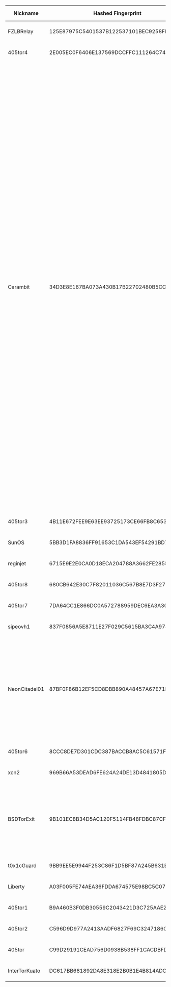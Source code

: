 | Nickname |  Hashed Fingerprint	| Or Addresses | Contact | Running | Flags | Last Seen | First Seen | Last Restarted | Advertised Bandwidth | Platform | Version | Version Status | Recommended Version | Verified hostnames | Exit policy |
|---|---|---|---|---|---|---|---|---|---|---|---|---|---|---|---|
|FZLBRelay | 125E87975C5401537B122537101BEC9258FB86F8 | ["129.146.187.135:443"] | N/A | true | Running, V2Dir, Valid | 2025-10-08 19:00:00 | 2025-10-08 18:00:00 | 2025-10-08 16:56:57 | 0 | Tor 0.4.8.18 on Linux | 0.4.8.18 | recommended | true | N/A | ["reject *:*"]|
|405tor4 | 2E005EC0F6406E137569DCCFFC111264C744504C | ["107.208.159.58:9004"] | N/A | true | Running, V2Dir, Valid | 2025-10-08 19:00:00 | 2025-10-08 02:00:00 | 2025-10-08 03:44:31 | 0 | Tor 0.4.8.10 on Linux | 0.4.8.10 | recommended | true | ["107-208-159-58.lightspeed.okcbok.sbcglobal.net"] | ["reject *:*"]|
|Carambit | 34D3E8E167BA073A430B17B22702480B5CC659B5 | ["84.247.176.213:443","[2a02:c207:2284:5299::1]:443"] | rain1964@icloud.com | true | BadExit, MiddleOnly, Running, Valid | 2025-10-08 19:00:00 | 2025-10-08 09:00:00 | 2025-10-08 08:19:59 | 0 | Tor 0.4.8.18 on Linux | 0.4.8.18 | recommended | true | ["vmi2845299.contaboserver.net"] | ["reject 0.0.0.0/8:*","reject 169.254.0.0/16:*","reject 127.0.0.0/8:*","reject 192.168.0.0/16:*","reject 10.0.0.0/8:*","reject 172.16.0.0/12:*","reject 84.247.176.213:*","accept *:20-22","accept *:43","accept *:53","accept *:79-81","accept *:194","accept *:220","accept *:389","accept *:443","accept *:465","accept *:531","accept *:543-544","accept *:554","accept *:563","accept *:587","accept *:636","accept *:706","accept *:853","accept *:873","accept *:902-904","accept *:981","accept *:989-995","accept *:1194","accept *:1220","accept *:1293","accept *:1500","accept *:1533","accept *:1677","accept *:1723","accept *:1755","accept *:1863","accept *:2082","accept *:2083","accept *:2086-2087","accept *:2095-2096","accept *:2102-2104","accept *:3128","accept *:3690","accept *:4321","accept *:4643","accept *:5050","accept *:5190","accept *:5222-5223","accept *:5228","accept *:5900","accept *:6660-6669","accept *:6679","accept *:6697","accept *:8000","accept *:8008","accept *:8074","accept *:8080","accept *:8082","accept *:8087-8088","accept *:8332-8333","accept *:8443","accept *:8888","accept *:9418","accept *:9999","accept *:10000","accept *:11371","accept *:19294","accept *:19638","accept *:50002","accept *:64738","reject *:*"]|
|405tor3 | 4B11E672FEE9E63EE93725173CE66FB8C65302B8 | ["107.208.159.58:9002"] | N/A | true | Running, V2Dir, Valid | 2025-10-08 19:00:00 | 2025-10-08 01:00:00 | 2025-10-08 04:01:23 | 0 | Tor 0.4.8.10 on Linux | 0.4.8.10 | recommended | true | ["107-208-159-58.lightspeed.okcbok.sbcglobal.net"] | ["reject *:*"]|
|SunOS | 5BB3D1FA8836FF91653C1DA543EF54291BD7522A | ["193.124.44.87:8443"] | N/A | true | Running, V2Dir, Valid | 2025-10-08 19:00:00 | 2025-10-08 19:00:00 | 2025-10-08 17:17:54 | 0 | Tor 0.4.8.18 on Linux | 0.4.8.18 | recommended | true | N/A | ["reject *:*"]|
|reginjet | 6715E9E2E0CA0D18ECA204788A3662FE2855E30A | ["82.165.174.149:443","[2a02:2479:7b:d400::1]:443"] | ichbinbesseralsdu123@mail.de | true | Running, V2Dir, Valid | 2025-10-08 19:00:00 | 2025-10-08 08:00:00 | 2025-10-08 07:57:23 | 0 | Tor 0.4.8.16 on Linux | 0.4.8.16 | recommended | true | ["ip82-165-174-149.pbiaas.com"] | ["reject *:*"]|
|405tor8 | 680CB642E30C7F82011036C567B8E7D3F27D0099 | ["107.208.159.58:9008"] | N/A | true | Running, V2Dir, Valid | 2025-10-08 19:00:00 | 2025-10-08 04:00:00 | 2025-10-08 03:07:31 | 0 | Tor 0.4.8.10 on Linux | 0.4.8.10 | recommended | true | ["107-208-159-58.lightspeed.okcbok.sbcglobal.net"] | ["reject *:*"]|
|405tor7 | 7DA64CC1E866DC0A572788959DEC6EA3A30E8771 | ["107.208.159.58:9007"] | N/A | true | Running, V2Dir, Valid | 2025-10-08 19:00:00 | 2025-10-08 03:00:00 | 2025-10-08 02:41:42 | 0 | Tor 0.4.8.10 on Linux | 0.4.8.10 | recommended | true | ["107-208-159-58.lightspeed.okcbok.sbcglobal.net"] | ["reject *:*"]|
|sipeovh1 | 837F0856A5E8711E27F029C5615BA3C4A97850B6 | ["188.165.226.228:9001","[2001:41d0:2:ade4::1]:9001"] | / | true | Running, V2Dir, Valid | 2025-10-08 19:00:00 | 2025-10-08 12:00:00 | 2025-10-08 11:02:23 | 0 | Tor 0.4.8.19 on Linux | 0.4.8.19 | recommended | true | ["sipe.ovh"] | ["reject *:*"]|
|NeonCitadel01 | 87BF0F86B12EF5CD8DBB890A48457A67E71EDFF2 | ["23.137.254.142:443"] | peter_bents__gmail__com | true | BadExit, MiddleOnly, Running, Valid | 2025-10-08 19:00:00 | 2025-10-08 07:00:00 | 2025-10-08 06:47:25 | 0 | Tor 0.4.8.18 on Linux | 0.4.8.18 | recommended | true | N/A | ["reject 0.0.0.0/8:*","reject 169.254.0.0/16:*","reject 127.0.0.0/8:*","reject 192.168.0.0/16:*","reject 10.0.0.0/8:*","reject 172.16.0.0/12:*","reject 23.137.254.142:*","reject *:25","reject *:465","reject *:587","reject *:110","reject *:143","reject *:993","reject *:995","reject *:6881-6999","reject *:51413","reject *:8999","accept *:*"]|
|405tor6 | 8CCC8DE7D301CDC387BACCB8AC5C61571F205F83 | ["107.208.159.58:9006"] | N/A | true | Running, V2Dir, Valid | 2025-10-08 19:00:00 | 2025-10-08 03:00:00 | 2025-10-08 02:18:47 | 0 | Tor 0.4.8.10 on Linux | 0.4.8.10 | recommended | true | ["107-208-159-58.lightspeed.okcbok.sbcglobal.net"] | ["reject *:*"]|
|xcn2 | 969B66A53DEAD6FE624A24DE13D4841805D96065 | ["88.214.56.223:9001"] | N/A | true | Running, Valid | 2025-10-08 19:00:00 | 2025-10-08 08:00:00 | 2025-10-08 06:51:14 | 0 | Tor 0.4.8.16 on Linux | 0.4.8.16 | recommended | true | ["yellow-swan-76573.zap.cloud"] | ["reject *:*"]|
|BSDTorExit | 9B101EC8B34D5AC120F5114FB48FDBC87CFB9383 | ["38.135.24.176:443","[2602:f6f6:2:a27::5]:443"] | bsdtorexit@blackbird.info | true | Exit, Running, V2Dir, Valid | 2025-10-08 19:00:00 | 2025-10-08 17:00:00 | 2025-10-08 16:22:14 | 0 | Tor 0.4.8.18 on FreeBSD | 0.4.8.18 | recommended | true | N/A | ["reject 0.0.0.0/8:*","reject 169.254.0.0/16:*","reject 127.0.0.0/8:*","reject 192.168.0.0/16:*","reject 10.0.0.0/8:*","reject 172.16.0.0/12:*","reject 38.135.24.176:*","accept *:53","accept *:80","accept *:443","accept *:8080","reject *:*"]|
|t0x1cGuard | 9BB9EE5E9944F253C86F1D5BF87A245B631E97DC | ["216.49.124.81:9002"] | toxichemicals@proton.me | true | Running, V2Dir, Valid | 2025-10-08 19:00:00 | 2025-10-08 17:00:00 | 2025-10-08 15:54:26 | 0 | Tor 0.4.8.19 on Linux | 0.4.8.19 | recommended | true | N/A | ["reject *:*"]|
|Liberty | A03F005FE74AEA36FDDA674575E98BC5C07FD742 | ["155.2.194.51:37412"] | none | true | Running, V2Dir, Valid | 2025-10-08 19:00:00 | 2025-10-08 17:00:00 | 2025-10-08 16:46:11 | 0 | Tor 0.4.8.18 on Linux | 0.4.8.18 | recommended | true | N/A | ["reject *:*"]|
|405tor1 | B9A460B3F0DB30559C2043421D3C725AAE24D222 | ["107.208.159.58:9003"] | N/A | true | Running, V2Dir, Valid | 2025-10-08 19:00:00 | 2025-10-08 01:00:00 | 2025-10-08 03:53:05 | 0 | Tor 0.4.8.10 on Linux | 0.4.8.10 | recommended | true | ["107-208-159-58.lightspeed.okcbok.sbcglobal.net"] | ["reject *:*"]|
|405tor2 | C596D9D977A2413AADF6827F69C324718600D22B | ["107.208.159.58:9001"] | N/A | true | Running, V2Dir, Valid | 2025-10-08 19:00:00 | 2025-10-08 01:00:00 | 2025-10-08 03:56:02 | 0 | Tor 0.4.8.10 on Linux | 0.4.8.10 | recommended | true | ["107-208-159-58.lightspeed.okcbok.sbcglobal.net"] | ["reject *:*"]|
|405tor | C99D29191CEAD756D0938B538FF1CACDBFDAD584 | ["107.208.159.58:9005"] | N/A | true | Running, V2Dir, Valid | 2025-10-08 19:00:00 | 2025-10-08 03:00:00 | 2025-10-08 01:52:05 | 0 | Tor 0.4.8.10 on Linux | 0.4.8.10 | recommended | true | ["107-208-159-58.lightspeed.okcbok.sbcglobal.net"] | ["reject *:*"]|
|InterTorKuato | DC617BB681892DA8E318E2B0B1E4B814ADCAC8E3 | ["87.222.108.30:9001"] | inter@elmail.com | true | Running, V2Dir, Valid | 2025-10-08 19:00:00 | 2025-10-08 17:00:00 | 2025-10-08 16:38:14 | 0 | Tor 0.4.8.18 on Linux | 0.4.8.18 | recommended | true | ["30.108.222.87.dynamic.jazztel.es"] | ["reject *:*"]|
